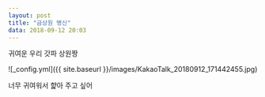 ```yaml
---
layout: post
title: "금상원 병신"
data: 2018-09-12 20:03
---
```


귀여운 우리 갓파 상원짱

![_config.yml]({{ site.baseurl }}/images/KakaoTalk_20180912_171442455.jpg)

너무 귀여워서 햝아 주고 싶어
